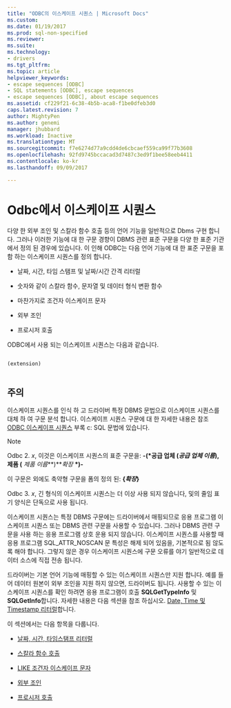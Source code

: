 ```yaml
---
title: "ODBC의 이스케이프 시퀀스 | Microsoft Docs"
ms.custom: 
ms.date: 01/19/2017
ms.prod: sql-non-specified
ms.reviewer: 
ms.suite: 
ms.technology:
- drivers
ms.tgt_pltfrm: 
ms.topic: article
helpviewer_keywords:
- escape sequences [ODBC]
- SQL statements [ODBC], escape sequences
- escape sequences [ODBC], about escape sequences
ms.assetid: cf229f21-6c38-4b5b-aca8-f1be0dfeb3d0
caps.latest.revision: 7
author: MightyPen
ms.author: genemi
manager: jhubbard
ms.workload: Inactive
ms.translationtype: MT
ms.sourcegitcommit: f7e6274d77a9cdd4de6cbcaef559ca99f77b3608
ms.openlocfilehash: 92fd9745bccacad3d7487c3ed9f1bee58eeb4411
ms.contentlocale: ko-kr
ms.lasthandoff: 09/09/2017

---
```

# <a name="escape-sequences-in-odbc"></a>Odbc에서 이스케이프 시퀀스
다양 한 외부 조인 및 스칼라 함수 호출 등의 언어 기능을 일반적으로 Dbms 구현 합니다. 그러나 이러한 기능에 대 한 구문 경향이 DBMS 관련 표준 구문을 다양 한 표준 기관에서 정의 된 경우에 있습니다. 이 인해 ODBC는 다음 언어 기능에 대 한 표준 구문을 포함 하는 이스케이프 시퀀스를 정의 합니다.  
  
-   날짜, 시간, 타임 스탬프 및 날짜/시간 간격 리터럴  
  
-   숫자와 같이 스칼라 함수, 문자열 및 데이터 형식 변환 함수  
  
-   마찬가지로 조건자 이스케이프 문자  
  
-   외부 조인  
  
-   프로시저 호출  
  
 ODBC에서 사용 되는 이스케이프 시퀀스는 다음과 같습니다.  
  
```  
  
(extension)  
  
```  
  
## <a name="remarks"></a>주의  
 이스케이프 시퀀스를 인식 하 고 드라이버 특정 DBMS 문법으로 이스케이프 시퀀스를 대체 하 여 구문 분석 합니다. 이스케이프 시퀀스 구문에 대 한 자세한 내용은 참조 [ODBC 이스케이프 시퀀스](../../../odbc/reference/appendixes/odbc-escape-sequences.md) 부록 c: SQL 문법에 있습니다.  
  
> [!NOTE]  
>  Odbc 2. *x*, 이것은 이스케이프 시퀀스의 표준 구문을: **-(\*공급 업체 (***공급 업체 이름***), 제품 (** *제품 이름***)***확장*  **\*)-**  
>   
>  이 구문은 외에도 축약형 구문을 폼의 정의 된: **{***확장***}**  
>   
>  Odbc 3. *x*, 긴 형식의 이스케이프 시퀀스는 더 이상 사용 되지 않습니다, 및의 줄임 표기 양식은 단독으로 사용 됩니다.  
  
 이스케이프 시퀀스는 특정 DBMS 구문에는 드라이버에서 매핑되므로 응용 프로그램 이스케이프 시퀀스 또는 DBMS 관련 구문을 사용할 수 있습니다. 그러나 DBMS 관련 구문을 사용 하는 응용 프로그램 상호 운용 되지 않습니다. 이스케이프 시퀀스를 사용할 때 응용 프로그램 SQL_ATTR_NOSCAN 문 특성은 해제 되어 있음을, 기본적으로 됨 않도록 해야 합니다. 그렇지 않은 경우 이스케이프 시퀀스에 구문 오류를 야기 일반적으로 데이터 소스에 직접 전송 됩니다.  
  
 드라이버는 기본 언어 기능에 매핑할 수 있는 이스케이프 시퀀스만 지원 합니다. 예를 들어 데이터 원본이 외부 조인을 지원 하지 않으면, 드라이버도 됩니다. 사용할 수 있는 이스케이프 시퀀스를 확인 하려면 응용 프로그램이 호출 **SQLGetTypeInfo** 및 **SQLGetInfo**합니다. 자세한 내용은 다음 섹션을 참조 하십시오. [Date, Time 및 Timestamp 리터럴](../../../odbc/reference/develop-app/date-time-and-timestamp-literals.md)합니다.  
  
 이 섹션에서는 다음 항목을 다룹니다.  
  
-   [날짜, 시간, 타임스탬프 리터럴](../../../odbc/reference/develop-app/date-time-and-timestamp-literals.md)  
  
-   [스칼라 함수 호출](../../../odbc/reference/develop-app/scalar-function-calls.md)  
  
-   [LIKE 조건자 이스케이프 문자](../../../odbc/reference/develop-app/like-predicate-escape-character.md)  
  
-   [외부 조인](../../../odbc/reference/develop-app/outer-joins.md)  
  
-   [프로시저 호출](../../../odbc/reference/develop-app/procedure-calls.md)

